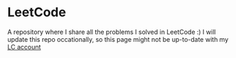 # LeetCode
A repository where I share all the problems I solved in LeetCode :)
I will update this repo occationally, so this  page might not be up-to-date with my [LC account](https://leetcode.com/TheSagarSaha)

